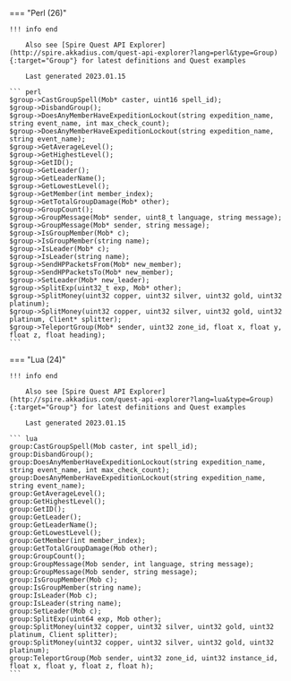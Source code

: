 === "Perl (26)"

    !!! info end

        Also see [Spire Quest API Explorer](http://spire.akkadius.com/quest-api-explorer?lang=perl&type=Group){:target="Group"} for latest definitions and Quest examples

        Last generated 2023.01.15

    ``` perl
    $group->CastGroupSpell(Mob* caster, uint16 spell_id);
    $group->DisbandGroup();
    $group->DoesAnyMemberHaveExpeditionLockout(string expedition_name, string event_name, int max_check_count);
    $group->DoesAnyMemberHaveExpeditionLockout(string expedition_name, string event_name);
    $group->GetAverageLevel();
    $group->GetHighestLevel();
    $group->GetID();
    $group->GetLeader();
    $group->GetLeaderName();
    $group->GetLowestLevel();
    $group->GetMember(int member_index);
    $group->GetTotalGroupDamage(Mob* other);
    $group->GroupCount();
    $group->GroupMessage(Mob* sender, uint8_t language, string message);
    $group->GroupMessage(Mob* sender, string message);
    $group->IsGroupMember(Mob* c);
    $group->IsGroupMember(string name);
    $group->IsLeader(Mob* c);
    $group->IsLeader(string name);
    $group->SendHPPacketsFrom(Mob* new_member);
    $group->SendHPPacketsTo(Mob* new_member);
    $group->SetLeader(Mob* new_leader);
    $group->SplitExp(uint32_t exp, Mob* other);
    $group->SplitMoney(uint32 copper, uint32 silver, uint32 gold, uint32 platinum);
    $group->SplitMoney(uint32 copper, uint32 silver, uint32 gold, uint32 platinum, Client* splitter);
    $group->TeleportGroup(Mob* sender, uint32 zone_id, float x, float y, float z, float heading);
    ```
=== "Lua (24)"

    !!! info end

        Also see [Spire Quest API Explorer](http://spire.akkadius.com/quest-api-explorer?lang=lua&type=Group){:target="Group"} for latest definitions and Quest examples

        Last generated 2023.01.15

    ``` lua
    group:CastGroupSpell(Mob caster, int spell_id);
    group:DisbandGroup();
    group:DoesAnyMemberHaveExpeditionLockout(string expedition_name, string event_name, int max_check_count);
    group:DoesAnyMemberHaveExpeditionLockout(string expedition_name, string event_name);
    group:GetAverageLevel();
    group:GetHighestLevel();
    group:GetID();
    group:GetLeader();
    group:GetLeaderName();
    group:GetLowestLevel();
    group:GetMember(int member_index);
    group:GetTotalGroupDamage(Mob other);
    group:GroupCount();
    group:GroupMessage(Mob sender, int language, string message);
    group:GroupMessage(Mob sender, string message);
    group:IsGroupMember(Mob c);
    group:IsGroupMember(string name);
    group:IsLeader(Mob c);
    group:IsLeader(string name);
    group:SetLeader(Mob c);
    group:SplitExp(uint64 exp, Mob other);
    group:SplitMoney(uint32 copper, uint32 silver, uint32 gold, uint32 platinum, Client splitter);
    group:SplitMoney(uint32 copper, uint32 silver, uint32 gold, uint32 platinum);
    group:TeleportGroup(Mob sender, uint32 zone_id, uint32 instance_id, float x, float y, float z, float h);
    ```
